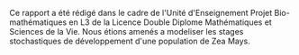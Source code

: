 Ce rapport a été rédigé dans le cadre de l'Unité d'Enseignement Projet Bio-mathématiques en L3 de la Licence Double Diplome Mathématiques et Sciences de la Vie. 
Nous étions amenés a modeliser les stages stochastiques de développement d'une population de Zea Mays. 
